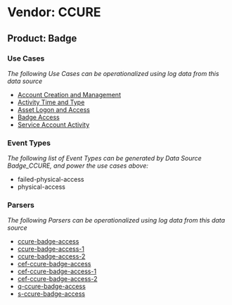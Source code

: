 Vendor: CCURE
=============
Product: Badge
--------------

### Use Cases

_The following Use Cases can be operationalized using log data from this data source_

* [Account Creation and Management](usecase_account_creation_and_management.md)
* [Activity Time  and Type](usecase_activity_time__and_type.md)
* [Asset Logon and Access](usecase_asset_logon_and_access.md)
* [Badge Access](usecase_badge_access.md)
* [Service Account Activity](usecase_service_account_activity.md)


### Event Types

_The following list of Event Types can be generated by Data Source Badge_CCURE, and power the use cases above:_

- failed-physical-access
- physical-access


### Parsers

_The following Parsers can be operationalized using log data from this data source_

* [ccure-badge-access](parserContent_ccure-badge-access.md)
* [ccure-badge-access-1](parserContent_ccure-badge-access-1.md)
* [ccure-badge-access-2](parserContent_ccure-badge-access-2.md)
* [cef-ccure-badge-access](parserContent_cef-ccure-badge-access.md)
* [cef-ccure-badge-access-1](parserContent_cef-ccure-badge-access-1.md)
* [cef-ccure-badge-access-2](parserContent_cef-ccure-badge-access-2.md)
* [q-ccure-badge-access](parserContent_q-ccure-badge-access.md)
* [s-ccure-badge-access](parserContent_s-ccure-badge-access.md)
